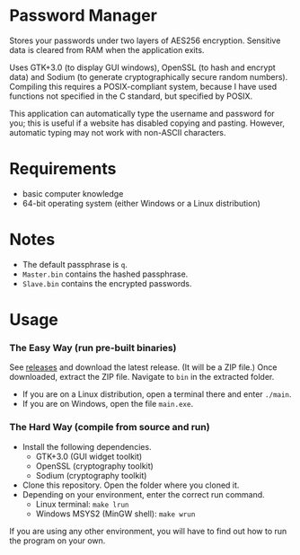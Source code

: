 # Password Manager
Stores your passwords under two layers of AES256 encryption. Sensitive data is
cleared from RAM when the application exits.

Uses GTK+3.0 (to display GUI windows), OpenSSL (to hash and encrypt data) and
Sodium (to generate cryptographically secure random numbers). Compiling this
requires a POSIX-compliant system, because I have used functions not specified
in the C standard, but specified by POSIX.

This application can automatically type the username and password for you; this
is useful if a website has disabled copying and pasting. However, automatic
typing may not work with non-ASCII characters.

# Requirements
* basic computer knowledge
* 64-bit operating system (either Windows or a Linux distribution)

# Notes
* The default passphrase is `q`.
* `Master.bin` contains the hashed passphrase.
* `Slave.bin` contains the encrypted passwords.

# Usage

### The Easy Way (run pre-built binaries)
See [releases](https://github.com/tfpf/gtk-windowing/releases) and download the
latest release. (It will be a ZIP file.) Once downloaded, extract the ZIP file.
Navigate to `bin` in the extracted folder.
* If you are on a Linux distribution, open a terminal there and enter `./main`.
* If you are on Windows, open the file `main.exe`.

### The Hard Way (compile from source and run)
* Install the following dependencies.
  * GTK+3.0 (GUI widget toolkit)
  * OpenSSL (cryptography toolkit)
  * Sodium (cryptography toolkit)
* Clone this repository. Open the folder where you cloned it.
* Depending on your environment, enter the correct run command.
  * Linux terminal: `make lrun`
  * Windows MSYS2 (MinGW shell): `make wrun`

If you are using any other environment, you will have to find out how to run
the program on your own.

